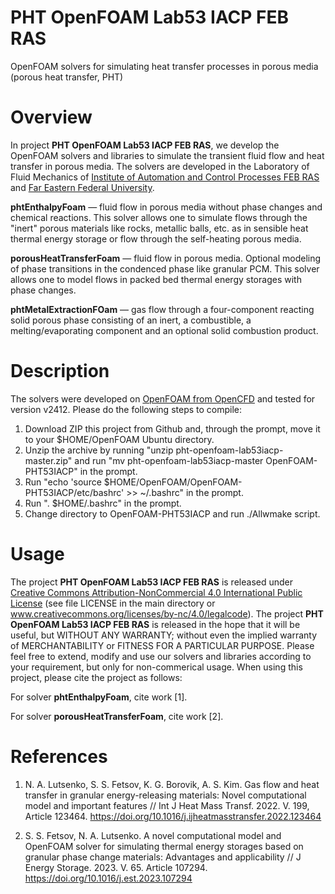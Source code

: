 # PHT OpenFOAM Lab53 IACP FEB RAS

OpenFOAM solvers for simulating heat transfer processes in porous media (porous heat transfer, PHT)

# Overview

In project **PHT OpenFOAM Lab53 IACP FEB RAS**, we develop the OpenFOAM solvers and libraries to simulate the transient fluid flow and heat transfer in porous media. The solvers are developed in the Laboratory of Fluid Mechanics of [Institute of Automation and Control Processes FEB RAS](www.iacp.dvo.ru) and [Far Eastern Federal University](www.dvfu.ru).

**phtEnthalpyFoam** &mdash; fluid flow in porous media without phase changes and chemical reactions. This solver allows one to simulate flows through the "inert" porous materials like rocks, metallic balls, etc. as in sensible heat thermal energy storage or flow through the self-heating porous media.

**porousHeatTransferFoam** &mdash; fluid flow in porous media. Optional modeling of phase transitions in the condenced phase like granular PCM. This solver allows one to model flows in packed bed thermal energy storages with phase changes.

**phtMetalExtractionFOam** &mdash; gas flow through a four-component reacting solid porous phase consisting of an inert, a combustible, a melting/evaporating component and an optional solid combustion product.

# Description

The solvers were developed on [OpenFOAM from OpenCFD](www.openfoam.com) and tested for version v2412. Please do the following steps to compile:

1. Download ZIP this project from Github and, through the prompt, move it to your $HOME/OpenFOAM Ubuntu directory. 
2. Unzip the archive by running "unzip pht-openfoam-lab53iacp-master.zip" and run "mv pht-openfoam-lab53iacp-master OpenFOAM-PHT53IACP" in the prompt.
3. Run "echo 'source $HOME/OpenFOAM/OpenFOAM-PHT53IACP/etc/bashrc' >> ~/.bashrc" in the prompt.
4. Run ". $HOME/.bashrc" in the prompt.
5. Change directory to OpenFOAM-PHT53IACP and run ./Allwmake script.

# Usage
The project **PHT OpenFOAM Lab53 IACP FEB RAS** is released under [Creative Commons Attribution-NonCommercial 4.0 International Public License](https://creativecommons.org/licenses/by-nc/4.0/legalcode) (see file LICENSE in the main directory or www.creativecommons.org/licenses/by-nc/4.0/legalcode). The project **PHT OpenFOAM Lab53 IACP FEB RAS** is released in the hope that it will be useful, but WITHOUT ANY WARRANTY; without even the implied warranty of MERCHANTABILITY or FITNESS FOR A PARTICULAR PURPOSE. Please feel free to extend, modify and use our solvers and libraries according to your requirement, but only for non-commerical usage. When using this project, please cite the project as follows:

For solver **phtEnthalpyFoam**, cite work [1].

For solver **porousHeatTransferFoam**, cite work [2].

# References

1. N. A. Lutsenko, S. S. Fetsov, K. G. Borovik, A. S. Kim. Gas flow and heat transfer in granular energy-releasing materials:
Novel computational model and important features // Int J Heat Mass Transf. 2022. V. 199, Article 123464. https://doi.org/10.1016/j.ijheatmasstransfer.2022.123464

2. S. S. Fetsov, N. A. Lutsenko. A novel computational model and OpenFOAM solver for simulating thermal energy storages based on granular phase change materials: Advantages and applicability // J Energy Storage. 2023. V. 65. Article 107294. https://doi.org/10.1016/j.est.2023.107294
